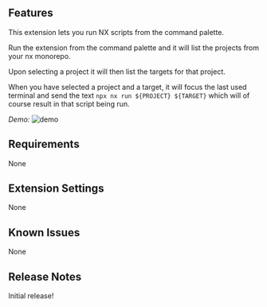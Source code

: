## Features

This extension lets you run NX scripts from the command palette.

Run the extension from the command palette and it will list the projects from your nx monorepo.

Upon selecting a project it will then list the targets for that project.

When you have selected a project and a target, it will focus the last used terminal and send the text `npx nx run ${PROJECT} ${TARGET}` which will of course result in that script being run.

_Demo:_
<img src="https://raw.githubusercontent.com/elliotjharper/vscode-npm-script-run/main/images/demo.gif" alt="demo">

## Requirements

None

## Extension Settings

None

## Known Issues

None

## Release Notes

Initial release!

